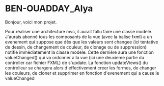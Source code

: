 # BEN-OUADDAY_Alya

Bonjour, voici mon projet. 

Pour réaliser une architecture mvc, il aurait fallu faire une classe modele. J'aurais abonné tous les composants de la vue (avec la balise fxml)
a un evenement qui suppose que dès que les valeurs sont changee (ici tentative de dessin, de changement de couleur, de clonage ou de suppression) 
notifie immédiatement la classe modele. 
Cette dernière aura une fonction valueChanged() qui va ordonner a la vue (ici une deuxieme partie du controller car fichier FXML) de 
s'update. La fonction updateViews() du controlleur se chargera alors d'effectivement creer les formes, de changer les couleurs, de cloner
et supprimer en fonction d'evenement qui a cause le valueChanged 
